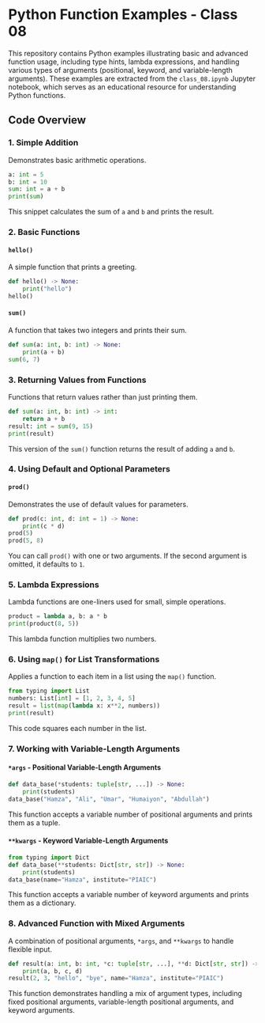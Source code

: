 
# Python Function Examples - Class 08

This repository contains Python examples illustrating basic and advanced function usage, including type hints, lambda expressions, and handling various types of arguments (positional, keyword, and variable-length arguments). These examples are extracted from the `class_08.ipynb` Jupyter notebook, which serves as an educational resource for understanding Python functions.


## Code Overview

### 1. Simple Addition
Demonstrates basic arithmetic operations.
```python
a: int = 5
b: int = 10
sum: int = a + b
print(sum)
```
This snippet calculates the sum of `a` and `b` and prints the result.

### 2. Basic Functions

#### `hello()`
A simple function that prints a greeting.
```python
def hello() -> None:
    print("hello")
hello()
```

#### `sum()`
A function that takes two integers and prints their sum.
```python
def sum(a: int, b: int) -> None:
    print(a + b)
sum(6, 7)
```

### 3. Returning Values from Functions
Functions that return values rather than just printing them.
```python
def sum(a: int, b: int) -> int:
    return a + b
result: int = sum(9, 15)
print(result)
```
This version of the `sum()` function returns the result of adding `a` and `b`.

### 4. Using Default and Optional Parameters

#### `prod()`
Demonstrates the use of default values for parameters.
```python
def prod(c: int, d: int = 1) -> None:
    print(c * d)
prod(5)
prod(5, 8)
```
You can call `prod()` with one or two arguments. If the second argument is omitted, it defaults to `1`.

### 5. Lambda Expressions
Lambda functions are one-liners used for small, simple operations.
```python
product = lambda a, b: a * b
print(product(8, 5))
```
This lambda function multiplies two numbers.

### 6. Using `map()` for List Transformations
Applies a function to each item in a list using the `map()` function.
```python
from typing import List
numbers: List[int] = [1, 2, 3, 4, 5]
result = list(map(lambda x: x**2, numbers))
print(result)
```
This code squares each number in the list.

### 7. Working with Variable-Length Arguments

#### `*args` - Positional Variable-Length Arguments
```python
def data_base(*students: tuple[str, ...]) -> None:
    print(students)
data_base("Hamza", "Ali", "Umar", "Humaiyon", "Abdullah")
```
This function accepts a variable number of positional arguments and prints them as a tuple.

#### `**kwargs` - Keyword Variable-Length Arguments
```python
from typing import Dict
def data_base(**students: Dict[str, str]) -> None:
    print(students)
data_base(name="Hamza", institute="PIAIC")
```
This function accepts a variable number of keyword arguments and prints them as a dictionary.

### 8. Advanced Function with Mixed Arguments
A combination of positional arguments, `*args`, and `**kwargs` to handle flexible input.
```python
def result(a: int, b: int, *c: tuple[str, ...], **d: Dict[str, str]) -> None:
    print(a, b, c, d)
result(2, 3, "hello", "bye", name="Hamza", institute="PIAIC")
```
This function demonstrates handling a mix of argument types, including fixed positional arguments, variable-length positional arguments, and keyword arguments.
